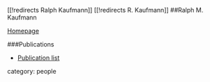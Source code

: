 [[!redirects Ralph  Kaufmann]]
[[!redirects R. Kaufmann]]
##Ralph M. Kaufmann

[Homepage](https://www.math.purdue.edu/~rkaufman/)

###Publications

* [Publication list](https://www.math.purdue.edu/~rkaufman/pubs.html)

category: people